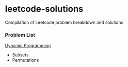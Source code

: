 # leetcode-solutions
Compilation of Leetcode problem breakdown and solutions

<h3>Problem List</h3>
<ins>Dynamic Programming</ins>  

- Subsets
- Permutations

